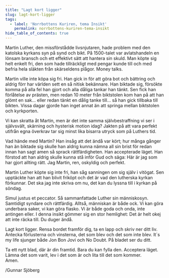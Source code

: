```yaml
---
title: "Lagt kort ligger"
slug: lagt-kort-ligger
tags:
  - label: 'Norrbottens Kuriren, tema Insikt'
    permalink: norrbottens-kuriren-tema-insikt
hide_table_of_contents: true
---
```

Martin Luther, den missförstådde livsnjutaren, hade problem med den katolska kyrkans syn på synd och bikt. På 1500-talet var avlatshandeln en lönsam bransch och ett effektivt sätt att hantera sin skuld. Man köpte sig helt enkelt fri, den som hade tillräckligt med pengar kunde till och med befria hela släkten från skärseldens plågor. Money talks.

<!--truncate-->

Martin ville inte köpa sig fri. Han gick in för att göra bot och bättring och aldrig förr har världen sett en så nitisk bekännare. Han biktade sig, försökte komma på alla fel han gjort och alla dåliga tankar han tänkt. Sen fick han förlåtelse av prästen, men redan 10 meter från biktstolen kom han på att han glömt en sak… eller redan tänkt en dålig tanke till… så han gick tillbaka till bikten. Vissa dagar gjorde han inget annat än att springa mellan biktstolen och kyrkporten.

Vi kan skratta åt Martin, men är det inte samma självbestraffning vi ser i självsvält, skärning och hysterisk motion idag? Jakten på att vara perfekt utifrån egna överkrav tar sig minst lika bisarra utryck som på Luthers tid.

Vad hände med Martin? Han insåg att det ändå var kört; hur många gånger han än biktade sig skulle han aldrig kunna nämna all sin brist för redan innan han sagt amen så sprack rättfärdigheten. Han accepterade läget. Han förstod att han aldrig skulle kunna stå inför Gud och säga: Här är jag som har gjort allting rätt. Jag Martin, ren, oskyldig och perfekt.

Martin Luther köpte sig inte fri, han såg sanningen om sig själv i vitögat. Sen upptäckte han att han blivit friköpt och det är vad den lutherska kyrkan förkunnar. Det ska jag inte skriva om nu, det kan du lyssna till i kyrkan på söndag.

Simul justus et peccator. Så sammanfattade Luther sin människosyn. Samtidigt syndare och rättfärdig. Alltså, människan är både ock. Vi kan göra underbara saker, vi kan göra fiasko. Vi är både goda och onda, inte antingen eller. I denna insikt gömmer sig en stor hemlighet: Det är helt okej att inte räcka till. Du duger ändå.

Lagt kort ligger. Rensa bordet framför dig, ta en lapp och skriv ner ditt liv. Antecka förlusterna och vinsterna, det som blev och det som inte blev. It´s my life sjunger både Jon Bon Jovi och No Doubt. På bladet ser du ditt.

Ta ett nytt blad, där är din framtid. Bara du kan fylla den. Acceptera läget. Lämna det som varit, lev i det som är och lita till det som kommer.  
Amen.

/Gunnar Sjöberg

